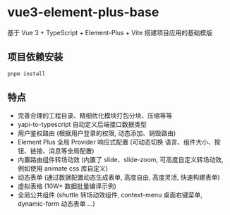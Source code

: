 # vue3-element-plus-base

基于 Vue 3 + TypeScript + Element-Plus + Vite 搭建项目应用的基础模版

## 项目依赖安装

```sh
pnpm install
```

## 特点

- 完善合理的工程目录、精细优化模块打包分块、压缩等等
- yapi-to-typescript 自动定义后端接口数据类型
- 用户鉴权路由 (根据用户登录的权限, 动态添加、销毁路由)
- Element Plus 全局 Provider 响应式配置 (可动态切换 语言、组件大小、按钮、链接、消息等全局配置)
- 内置路由组件转场动效 (内置了 slide、slide-zoom, 可高度自定义转场动效, 例如使用 animate css 库自定义)
- 动态表单 (通过数据配置动态生成表单, 高度自由, 高度灵活, 快速构建表单)
- 虚拟表格 (10W+ 数据批量编译示例)
- 全局公共组件 (shuttle 转场动效组件, context-menu 桌面右键菜单, dynamic-form 动态表单 ...)
